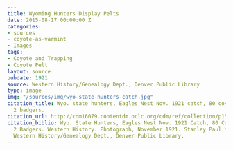 ```yaml
---
title: Wyoming Hunters Display Pelts
date: 2015-08-17 00:00:00 Z
categories:
- sources
- coyote-as-varmint
- Images
tags:
- Coyote and Trapping
- Coyote Pelt
layout: source
pubdate: 1921
source: Western History/Genealogy Dept., Denver Public Library
type: image
img: "/sources/img/wyo-state-hunters-catch.jpg"
citation_title: Wyo. state hunters, Eagles Nest Nov. 1921 catch, 80 coyotes, 1 bobcat,
  2 badgers.
citation_url: http://cdm16079.contentdm.oclc.org/cdm/ref/collection/p15330coll22/id/65872
citation_biblio: Wyo. State Hunters, Eagles Nest Nov. 1921 Catch, 80 Coyotes, 1 Bobcat,
  2 Badgers. Western History. Photograph, November 1921. Stanley Paul Young papers.
  Western History/Genealogy Dept., Denver Public Library.
---
```


